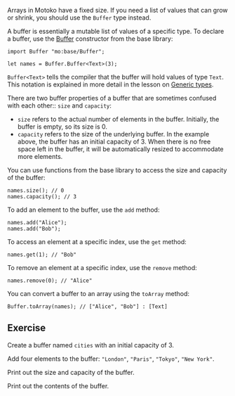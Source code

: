 Arrays in Motoko have a fixed size. If you need a list of values that can grow or shrink, you should
use the `Buffer` type instead.

A buffer is essentially a mutable list of values of a specific type. To declare a buffer, use the
[Buffer](https://internetcomputer.org/docs/current/motoko/main/base/Buffer) constructor from the base
library:

```motoko
import Buffer "mo:base/Buffer";

let names = Buffer.Buffer<Text>(3);
```

`Buffer<Text>` tells the compiler that the buffer will hold values of type `Text`. This notation is
explained in more detail in the lesson on [Generic types](../generic-types).

There are two buffer properties of a buffer that are sometimes confused with each other:: `size` and
`capacity`:

- `size` refers to the actual number of elements in the buffer. Initially, the buffer is empty, so its size is 0.
- `capacity` refers to the size of the underlying buffer. In the example above, the buffer has an
  initial capacity of 3. When there is no free space left in the buffer, it will be automatically
  resized to accommodate more elements.

You can use functions from the base library to access the size and capacity of the buffer:

```motoko
names.size(); // 0
names.capacity(); // 3
```

To add an element to the buffer, use the `add` method:

```motoko
names.add("Alice");
names.add("Bob");
```

To access an element at a specific index, use the `get` method:

```motoko
names.get(1); // "Bob"
```

To remove an element at a specific index, use the `remove` method:

```motoko
names.remove(0); // "Alice"
```

You can convert a buffer to an array using the `toArray` method:

```motoko
Buffer.toArray(names); // ["Alice", "Bob"] : [Text]
```

## Exercise

Create a buffer named `cities` with an initial capacity of 3.

Add four elements to the buffer: `"London"`, `"Paris"`, `"Tokyo"`, `"New York"`.

Print out the size and capacity of the buffer.

Print out the contents of the buffer.
